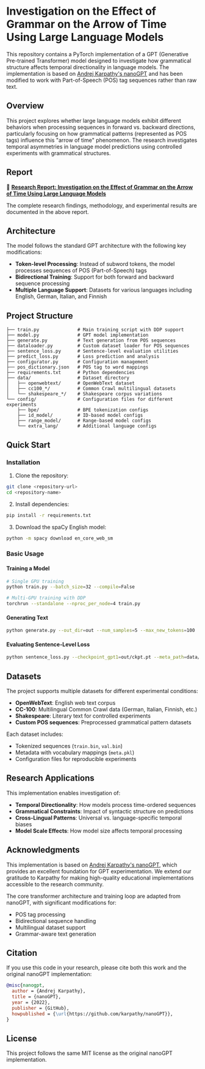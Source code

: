 # Investigation on the Effect of Grammar on the Arrow of Time Using Large Language Models

This repository contains a PyTorch implementation of a GPT (Generative Pre-trained Transformer) model designed to investigate how grammatical structure affects temporal directionality in language models. The implementation is based on [Andrej Karpathy's nanoGPT](https://github.com/karpathy/nanoGPT) and has been modified to work with Part-of-Speech (POS) tag sequences rather than raw text.

## Overview

This project explores whether large language models exhibit different behaviors when processing sequences in forward vs. backward directions, particularly focusing on how grammatical patterns (represented as POS tags) influence this "arrow of time" phenomenon. The research investigates temporal asymmetries in language model predictions using controlled experiments with grammatical structures.

## Report

📄 **[Research Report: Investigation on the Effect of Grammar on the Arrow of Time Using Large Language Models](Investigation_on_the_Effect_of_Grammar_on_the_Arrow_of_Time_Using_Large_Language_Models.pdf)**

The complete research findings, methodology, and experimental results are documented in the above report.

## Architecture

The model follows the standard GPT architecture with the following key modifications:

- **Token-level Processing**: Instead of subword tokens, the model processes sequences of POS (Part-of-Speech) tags
- **Bidirectional Training**: Support for both forward and backward sequence processing
- **Multiple Language Support**: Datasets for various languages including English, German, Italian, and Finnish

## Project Structure

```
├── train.py              # Main training script with DDP support
├── model.py              # GPT model implementation
├── generate.py           # Text generation from POS sequences
├── dataloader.py         # Custom dataset loader for POS sequences
├── sentence_loss.py      # Sentence-level evaluation utilities
├── predict_loss.py       # Loss prediction and analysis
├── configurator.py       # Configuration management
├── pos_dictionary.json   # POS tag to word mappings
├── requirements.txt      # Python dependencies
├── data/                 # Dataset directory
│   ├── openwebtext/      # OpenWebText dataset
│   ├── cc100_*/          # Common Crawl multilingual datasets
│   └── shakespeare_*/    # Shakespeare corpus variations
└── config/               # Configuration files for different experiments
    ├── bpe/              # BPE tokenization configs
    ├── id_model/         # ID-based model configs
    ├── range_model/      # Range-based model configs
    └── extra_lang/       # Additional language configs
```

## Quick Start

### Installation

1. Clone the repository:
```bash
git clone <repository-url>
cd <repository-name>
```

2. Install dependencies:
```bash
pip install -r requirements.txt
```

3. Download the spaCy English model:
```bash
python -m spacy download en_core_web_sm
```

### Basic Usage

#### Training a Model

```bash
# Single GPU training
python train.py --batch_size=32 --compile=False

# Multi-GPU training with DDP
torchrun --standalone --nproc_per_node=4 train.py
```

#### Generating Text

```bash
python generate.py --out_dir=out --num_samples=5 --max_new_tokens=100
```

#### Evaluating Sentence-Level Loss

```bash
python sentence_loss.py --checkpoint_gpt1=out/ckpt.pt --meta_path=data/openwebtext/meta.pkl
```

## Datasets

The project supports multiple datasets for different experimental conditions:

- **OpenWebText**: English web text corpus
- **CC-100**: Multilingual Common Crawl data (German, Italian, Finnish, etc.)
- **Shakespeare**: Literary text for controlled experiments
- **Custom POS sequences**: Preprocessed grammatical pattern datasets

Each dataset includes:
- Tokenized sequences (`train.bin`, `val.bin`)
- Metadata with vocabulary mappings (`meta.pkl`)
- Configuration files for reproducible experiments

## Research Applications

This implementation enables investigation of:

- **Temporal Directionality**: How models process time-ordered sequences
- **Grammatical Constraints**: Impact of syntactic structure on predictions
- **Cross-Lingual Patterns**: Universal vs. language-specific temporal biases
- **Model Scale Effects**: How model size affects temporal processing

## Acknowledgments

This implementation is based on [Andrej Karpathy's nanoGPT](https://github.com/karpathy/nanoGPT), which provides an excellent foundation for GPT experimentation. We extend our gratitude to Karpathy for making high-quality educational implementations accessible to the research community.

The core transformer architecture and training loop are adapted from nanoGPT, with significant modifications for:
- POS tag processing
- Bidirectional sequence handling
- Multilingual dataset support
- Grammar-aware text generation

## Citation

If you use this code in your research, please cite both this work and the original nanoGPT implementation:

```bibtex
@misc{nanogpt,
  author = {Andrej Karpathy},
  title = {nanoGPT},
  year = {2022},
  publisher = {GitHub},
  howpublished = {\url{https://github.com/karpathy/nanoGPT}},
}
```

## License

This project follows the same MIT license as the original nanoGPT implementation.